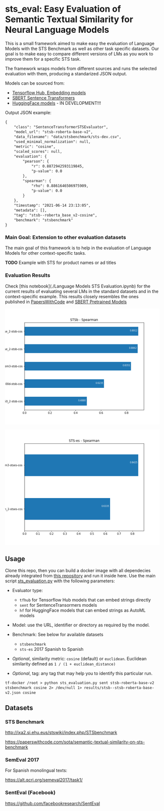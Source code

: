 # sts_eval: Easy Evaluation of Semantic Textual Similarity for Neural Language Models

This is a small framework aimed to make easy the evaluation of Language Models with the STS Benchmark as well as other task specific datasets. Our goal is to make easy to compare different versions of LMs as you work to improve them for a specific STS task.

The framework wraps models from different sources and runs the selected evaluation with them, producing a standarized JSON output.

Models can be sourced from:

- [Tensorflow Hub, Embedding models](https://tfhub.dev/s?module-type=text-embedding)
- [SBERT Sentence Transformers](https://www.sbert.net/docs/pretrained_models.html)
- [HuggingFace models](https://huggingface.co/models) - IN DEVELOPMENT!!!

Output JSON example:

```
{
    "class": "SentenceTransformerSTSEvaluator",
    "model_url": "stsb-roberta-base-v2",
    "data_filename": "data/stsbenchmark/sts-dev.csv",
    "used_minimal_normalization": null,
    "metric": "cosine",
    "scaled_scores": null,
    "evaluation": {
        "pearson": {
            "r": 0.8872942593119845,
            "p-value": 0.0
        },
        "spearman": {
            "rho": 0.8861646506975909,
            "p-value": 0.0
        }
    },
    "timestamp": "2021-06-14 23:13:05",
    "metadata": [],
    "tag": "stsb--roberta_base_v2-cosine",
    "benchmark": "stsbenchmark"
}
```

### Main Goal: Extension to other evaluation datasets

The main goal of this framework is to help in the evaluation of Language Models for other context-specific tasks. 

**TODO** Example with STS for product names or ad titles

### Evaluation Results

Check [this notebook](./Language Models STS Evaluation.ipynb) for the current results of evaluating several LMs in the standard datasets and in the context-specific example. This results closely resembles the ones published in [PapersWithCode](https://paperswithcode.com/sota/semantic-textual-similarity-on-sts-benchmark) and [SBERT Pretrained Models](https://www.sbert.net/docs/pretrained_models.html)

![STSBenchmark results](img/stsb-spearman.png)

![STS-2017-es-es results](img/stses-spearman.png)


## Usage

Clone this repo, then you can build a docker image with all dependecies already integrated from [this repository](https://github.com/eduardofv/ai-denv) and run it inside here. Use the main script [sts_evaluation.py](sts_evaluation.py) with the following parameters:

- Evaluator type: 
	- `tfhub` for Tensorflow Hub models that can embed strings directly
	- `sent` for SentenceTransormers models
	- `hf` for HuggingFace models that can embed strings as AutoML models
 
- Model: use the URL, identifier or directory as required by the model.
- Benchmark: See below for available datasets
	- `stsbenchmark`
	- `sts-es` 2017 Spanish to Spanish 
- *Optional*, similarity metric: `cosine` (default) or `euclidean`. Euclidean similarity defined as `1 / (1 + euclidean_distance)`
- *Optional*, tag: any tag that may help you to identify this particular run.

```
tf-docker /root > python sts_evaluation.py sent stsb-roberta-base-v2 stsbenchmark cosine 2> /dev/null 1> results/stsb--stsb-roberta-base-v2.json cosine 
```

## Datasets

### STS Benchmark

http://ixa2.si.ehu.eus/stswiki/index.php/STSbenchmark

https://paperswithcode.com/sota/semantic-textual-similarity-on-sts-benchmark

### SemEval 2017

For Spanish monolingual texts:

https://alt.qcri.org/semeval2017/task1/

### SentEval (Facebook)

https://github.com/facebookresearch/SentEval

